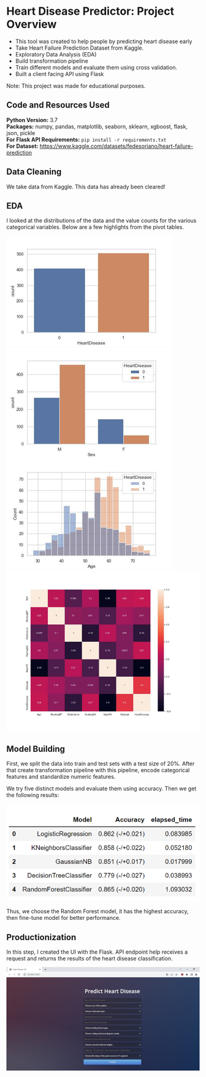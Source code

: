 # Heart Disease Predictor: Project Overview  
* This tool was created to help people by predicting heart disease early
* Take Heart Failure Prediction Dataset from Kaggle.
* Exploratory Data Analysis (EDA)
* Build transformation pipeline
* Train different models and evaluate them using cross validation.
* Built a client facing API using Flask 

Note: This project was made for educational purposes.

## Code and Resources Used 
**Python Version:** 3.7  
**Packages:** numpy, pandas, matplotlib, seaborn, sklearn, xgboost, flask, json, pickle  
**For Flask API Requirements:**  ```pip install -r requirements.txt```  
**For Dataset:** https://www.kaggle.com/datasets/fedesoriano/heart-failure-prediction 

## Data Cleaning
We take data from Kaggle. This data has already been cleared!

## EDA
I looked at the distributions of the data and the value counts for the various categorical variables. Below are a few highlights from the pivot tables. 

![alt text](https://github.com/polaternez/heart_disease_proj/blob/data_eda/images/HeartDisease_counts.jpg "Heart Disease Counts")
![alt text](https://github.com/polaternez/heart_disease_proj/blob/data_eda/images/Sex.jpg "Heart Disease by Sex")
![alt text](https://github.com/polaternez/heart_disease_proj/blob/data_eda/images/age.jpg "Heart Disease by Age")
![alt text](https://github.com/polaternez/heart_disease_proj/blob/data_eda/images/correlation.jpg "Correlation")

## Model Building 

First, we split the data into train and test sets with a test size of 20%. After that create transformation pipeline with this pipeline, encode categorical features 
and standardize numeric features.   

We try five distinct models and evaluate them using accuracy. Then we get the following results:

![alt text](https://github.com/polaternez/heart_disease_proj/blob/data_eda/images/model_performance.png "Model Performances")

Thus, we choose the Random Forest model, it has the highest accuracy, then fine-tune model for better performance.

## Productionization 
In this step, I created the UI with the Flask. API endpoint help receives a request and returns the results of the heart disease classification.

![alt text](https://github.com/polaternez/heart_disease_proj/blob/data_eda/images/heart_disease_api.png "Predict Heart Disease")



